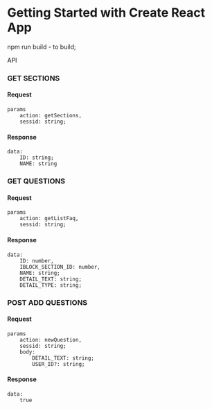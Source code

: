 # Getting Started with Create React App

npm run build - to build;

API

### GET SECTIONS

#### Request

    params
        action: getSections,
        sessid: string;

#### Response
    data:
        ID: string;
        NAME: string


### GET QUESTIONS

#### Request

    params
        action: getListFaq,
        sessid: string;

#### Response
    data:
        ID: number,
        IBLOCK_SECTION_ID: number,
        NAME: string;
        DETAIL_TEXT: string;
        DETAIL_TYPE: string;

### POST ADD QUESTIONS

#### Request

    params
        action: newQuestion,
        sessid: string;
        body: 
            DETAIL_TEXT: string;
            USER_ID?: string;

#### Response
    data:
        true
